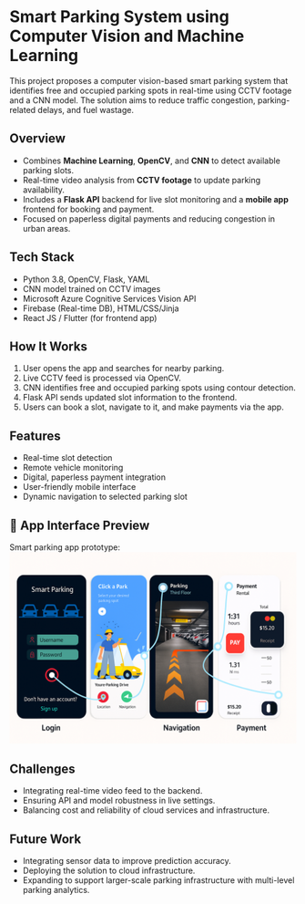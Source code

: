 # Smart Parking System using Computer Vision and Machine Learning

This project proposes a computer vision-based smart parking system that identifies free and occupied parking spots in real-time using CCTV footage and a CNN model. The solution aims to reduce traffic congestion, parking-related delays, and fuel wastage.

## Overview

- Combines **Machine Learning**, **OpenCV**, and **CNN** to detect available parking slots.
- Real-time video analysis from **CCTV footage** to update parking availability.
- Includes a **Flask API** backend for live slot monitoring and a **mobile app** frontend for booking and payment.
- Focused on paperless digital payments and reducing congestion in urban areas.

## Tech Stack

- Python 3.8, OpenCV, Flask, YAML  
- CNN model trained on CCTV images  
- Microsoft Azure Cognitive Services Vision API  
- Firebase (Real-time DB), HTML/CSS/Jinja  
- React JS / Flutter (for frontend app)


## How It Works

1. User opens the app and searches for nearby parking.  
2. Live CCTV feed is processed via OpenCV.  
3. CNN identifies free and occupied parking spots using contour detection.  
4. Flask API sends updated slot information to the frontend.  
5. Users can book a slot, navigate to it, and make payments via the app.


## Features

- Real-time slot detection  
- Remote vehicle monitoring  
- Digital, paperless payment integration  
- User-friendly mobile interface  
- Dynamic navigation to selected parking slot

## 📱 App Interface Preview

Smart parking app prototype:
![Parking app](parkingapp.png)


## Challenges

- Integrating real-time video feed to the backend.  
- Ensuring API and model robustness in live settings.  
- Balancing cost and reliability of cloud services and infrastructure.

## Future Work

- Integrating sensor data to improve prediction accuracy.  
- Deploying the solution to cloud infrastructure.  
- Expanding to support larger-scale parking infrastructure with multi-level parking analytics.
